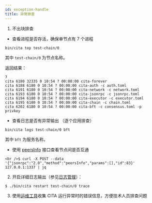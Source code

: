 ```yaml
---
id: exception-handle
title: 异常排查
---
```


1. 不出块排查

* 查看进程是否存活，确保单节点有 7 个进程

```shell
bin/cita top test-chain/0
```

其中 `test-chain/0` 为节点名称。

返回结果：

```shell
7
cita 6180 32335 0 10:54 ? 00:00:00 cita-forever
cita 6188 6180 0 10:54 ? 00:00:00 cita-auth -c auth.toml
cita 6191 6180 0 10:54 ? 00:00:00 cita-network -c network.toml
cita 6193 6180 0 10:54 ? 00:00:00 cita-jsonrpc -c jsonrpc.toml
cita 6194 6180 0 10:54 ? 00:00:00 cita-executor -c executor.toml
cita 6195 6180 0 10:54 ? 00:00:00 cita-chain -c chain.toml
cita 6202 6180 0 10:54 ? 00:00:00 cita-bft -c consensus.toml -p privkey
```

* 查看日志是否有异常输出 （逐个应用排查）

```shell
bin/cita logs test-chain/0 bft
```

其中 `bft` 为服务名称。

* 使用 [peersInfo](../rpc-guide/rpc#peersinfo) 接口查看节点间是否互通

```shell
<br />$ curl -X POST --data '{"jsonrpc":"2.0","method":"peersInfo","params":[],"id":83}' 127.0.0.1:1337 | jq
```

2. 开启详细日志输出（参见[日志管理](./log)）：

```shell
$ ./bin/cita restart test-chain/0 trace
```

3. 使用[运维工具](https://github.com/cryptape/cita-op-helper)收集 CITA 运行异常时的错误信息，方便技术人员排查问题